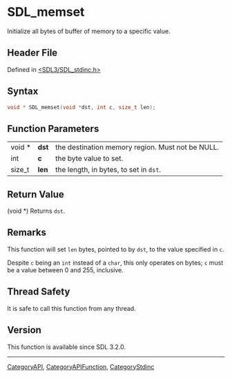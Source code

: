 # SDL_memset

Initialize all bytes of buffer of memory to a specific value.

## Header File

Defined in [<SDL3/SDL_stdinc.h>](https://github.com/libsdl-org/SDL/blob/main/include/SDL3/SDL_stdinc.h)

## Syntax

```c
void * SDL_memset(void *dst, int c, size_t len);
```

## Function Parameters

|        |         |                                                  |
| ------ | ------- | ------------------------------------------------ |
| void * | **dst** | the destination memory region. Must not be NULL. |
| int    | **c**   | the byte value to set.                           |
| size_t | **len** | the length, in bytes, to set in `dst`.           |

## Return Value

(void *) Returns `dst`.

## Remarks

This function will set `len` bytes, pointed to by `dst`, to the value
specified in `c`.

Despite `c` being an `int` instead of a `char`, this only operates on
bytes; `c` must be a value between 0 and 255, inclusive.

## Thread Safety

It is safe to call this function from any thread.

## Version

This function is available since SDL 3.2.0.

----
[CategoryAPI](CategoryAPI), [CategoryAPIFunction](CategoryAPIFunction), [CategoryStdinc](CategoryStdinc)

